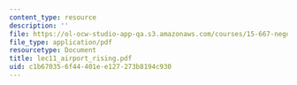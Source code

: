 ```yaml
---
content_type: resource
description: ''
file: https://ol-ocw-studio-app-qa.s3.amazonaws.com/courses/15-667-negotiation-and-conflict-management-spring-2001/c1b670356f44401ee127273b8194c930_lec11_airport_rising.pdf
file_type: application/pdf
resourcetype: Document
title: lec11_airport_rising.pdf
uid: c1b67035-6f44-401e-e127-273b8194c930
---
```

